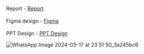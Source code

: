 Report - <a href="https://docs.google.com/document/d/1GPg0zAiwE0A0z9n381-AYssCkntHImyO2PXgGeToFY4">Report<a/><br/><br/>
Figma design - <a href="https://www.figma.com/file/ZdsaQ3T4rlTKmUhud4rZuV/Digital-Box?type=design&node-id=0-1&mode=design">Figma<a/><br/><br/>
PPT Design - <a href="https://www.canva.com/design/DAF_cj7JaCk/9A8gLASkrMzysRZrCx6MCQ/edit">PPT Design<a/><br/>

![WhatsApp Image 2024-03-17 at 23 51 50_3a245bc6](https://github.com/Vaibhav240804/Hack-O-Hire/assets/101107216/d78724f9-3372-46a0-97a5-0dbb8d8acfbe)
